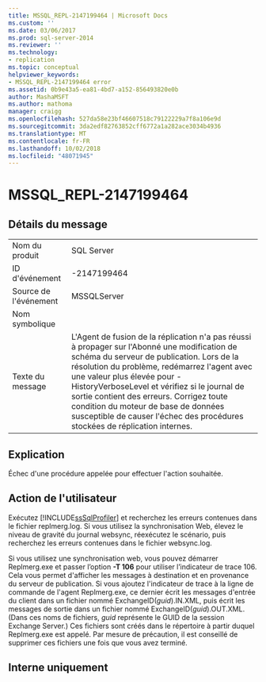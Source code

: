 ```yaml
---
title: MSSQL_REPL-2147199464 | Microsoft Docs
ms.custom: ''
ms.date: 03/06/2017
ms.prod: sql-server-2014
ms.reviewer: ''
ms.technology:
- replication
ms.topic: conceptual
helpviewer_keywords:
- MSSQL_REPL-2147199464 error
ms.assetid: 0b9e43a5-ea81-4bd7-a152-856493820e0b
author: MashaMSFT
ms.author: mathoma
manager: craigg
ms.openlocfilehash: 527da58e23bf46607518c79122229a7f8a106e9d
ms.sourcegitcommit: 3da2edf82763852cff6772a1a282ace3034b4936
ms.translationtype: MT
ms.contentlocale: fr-FR
ms.lasthandoff: 10/02/2018
ms.locfileid: "48071945"
---
```

# <a name="mssqlrepl-2147199464"></a>MSSQL_REPL-2147199464
    
## <a name="message-details"></a>Détails du message  
  
|||  
|-|-|  
|Nom du produit|SQL Server|  
|ID d'événement|-2147199464|  
|Source de l'événement|MSSQLServer|  
|Nom symbolique||  
|Texte du message|L'Agent de fusion de la réplication n'a pas réussi à propager sur l'Abonné une modification de schéma du serveur de publication. Lors de la résolution du problème, redémarrez l'agent avec une valeur plus élevée pour -HistoryVerboseLevel et vérifiez si le journal de sortie contient des erreurs. Corrigez toute condition du moteur de base de données susceptible de causer l'échec des procédures stockées de réplication internes.|  
  
## <a name="explanation"></a>Explication  
 Échec d'une procédure appelée pour effectuer l'action souhaitée.  
  
## <a name="user-action"></a>Action de l'utilisateur  
 Exécutez [!INCLUDE[ssSqlProfiler](../../includes/sssqlprofiler-md.md)] et recherchez les erreurs contenues dans le fichier replmerg.log. Si vous utilisez la synchronisation Web, élevez le niveau de gravité du journal websync, réexécutez le scénario, puis recherchez les erreurs contenues dans le fichier websync.log.  
  
 Si vous utilisez une synchronisation web, vous pouvez démarrer Replmerg.exe et passer l’option **-T 106** pour utiliser l’indicateur de trace 106. Cela vous permet d'afficher les messages à destination et en provenance du serveur de publication. Si vous ajoutez l'indicateur de trace à la ligne de commande de l'agent Replmerg.exe, ce dernier écrit les messages d'entrée du client dans un fichier nommé ExchangeID(*guid*).IN.XML, puis écrit les messages de sortie dans un fichier nommé ExchangeID(*guid*).OUT.XML. (Dans ces noms de fichiers, *guid* représente le GUID de la session Exchange Server.) Ces fichiers sont créés dans le répertoire à partir duquel Replmerg.exe est appelé. Par mesure de précaution, il est conseillé de supprimer ces fichiers une fois que vous avez terminé.  
  
## <a name="internal-only"></a>Interne uniquement  
  
